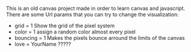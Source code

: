 This is an old canvas project made in order to learn canvas and javascript. There are some Url params that you can try to change the visualization:
* grid = 1  Show the grid of the pixel system
* color = 1 assign a random color almost every pixel
* bouncing = 1 Makes the pixels bounce arround the limits of the canvas
* love = YourName ?????
